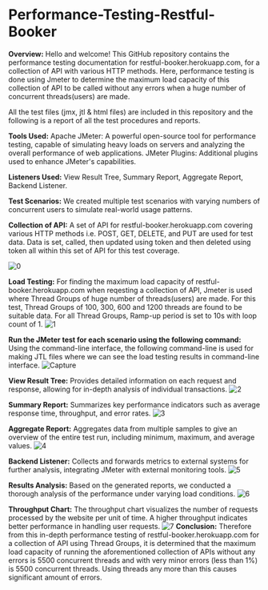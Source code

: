 # Performance-Testing-Restful-Booker
**Overview:**
Hello and welcome! This GitHub repository contains the performance testing documentation for restful-booker.herokuapp.com, for a collection of API with various HTTP methods. Here, performance testing is done using Jmeter to determine the maximum load capacity of this collection of API to be called without any errors when a huge number of concurrent threads(users) are made.

All the test files (jmx, jtl & html files) are included in this repository and the following is a report of all the test procedures and reports.

**Tools Used:**
Apache JMeter: A powerful open-source tool for performance testing, capable of simulating heavy loads on servers and analyzing the overall performance of web applications.
JMeter Plugins: Additional plugins used to enhance JMeter's capabilities.

**Listeners Used:**
View Result Tree,
Summary Report,
Aggregate Report,
Backend Listener.

**Test Scenarios:**
We created multiple test scenarios with varying numbers of concurrent users to simulate real-world usage patterns.

**Collection of API:**
A set of API for restful-booker.herokuapp.com covering various HTTP methods i.e. POST, GET, DELETE, and PUT are used for test data. Data is set, called, then updated using token and then deleted using token all within this set of API for this test coverage.

![0](https://github.com/FalguniMalakar/Performance-Testing-Restful-Booker-/assets/153453822/e48f7605-7c3a-4a32-95fc-5e61c9865bac)

**Load Testing:**
For finding the maximum load capacity of restful-booker.herokuapp.com when reqesting a collection of API, Jmeter is used where Thread Groups of huge number of threads(users) are made. For this test, Thread Groups of 100, 300, 600 and 1200 threads are found to be suitable data. For all Thread Groups, Ramp-up period is set to 10s with loop count of 1.
![1](https://github.com/FalguniMalakar/Performance-Testing-Restful-Booker-/assets/153453822/e3f26b69-3e85-4f77-98e1-0808d92503db)

**Run the JMeter test for each scenario using the following command:**
Using the command-line interface, the following command-line is used for making JTL files where we can see the load testing results in command-line interface.
![Capture](https://github.com/FalguniMalakar/Performance-Testing-Restful-Booker-/assets/153453822/4c568fad-20d9-4f6e-b40a-9c123a6b7e07)

**View Result Tree:**
Provides detailed information on each request and response, allowing for in-depth analysis of individual transactions.
![2](https://github.com/FalguniMalakar/Performance-Testing-Restful-Booker-/assets/153453822/e8301d69-5de4-400a-b433-1f266f995fb2)

**Summary Report:**
Summarizes key performance indicators such as average response time, throughput, and error rates.
![3](https://github.com/FalguniMalakar/Performance-Testing-Restful-Booker-/assets/153453822/5e97de23-ef62-4007-a512-0aff6fc39f41)

**Aggregate Report:**
Aggregates data from multiple samples to give an overview of the entire test run, including minimum, maximum, and average values.
![4](https://github.com/FalguniMalakar/Performance-Testing-Restful-Booker-/assets/153453822/4af77724-5331-4175-bfb8-1da0ff46a9ea)

**Backend Listener:**
Collects and forwards metrics to external systems for further analysis, integrating JMeter with external monitoring tools.
![5](https://github.com/FalguniMalakar/Performance-Testing-Restful-Booker-/assets/153453822/87da568b-dde6-414f-9c46-f248e87d2432)

**Results Analysis:**
Based on the generated reports, we conducted a thorough analysis of the performance under varying load conditions.
![6](https://github.com/FalguniMalakar/Performance-Testing-Restful-Booker-/assets/153453822/58aea269-09d8-4a34-97b1-7cfcd291d7d5)

**Throughput Chart:**
The throughput chart visualizes the number of requests processed by the website per unit of time. A higher throughput indicates better performance in handling user requests.
![7](https://github.com/FalguniMalakar/Performance-Testing-Restful-Booker-/assets/153453822/d0706f55-66be-44fb-8a6c-30697ead468a)
**Conclusion:**
Therefore from this in-depth performance testing of restful-booker.herokuapp.com for a collection of API using Thread Groups, it is determined that the maximum load capacity of running the aforementioned collection of APIs without any errors is 5500 concurrent threads and with very minor errors (less than 1%) is 5500 concurrent threads. Using threads any more than this causes significant amount of errors.
